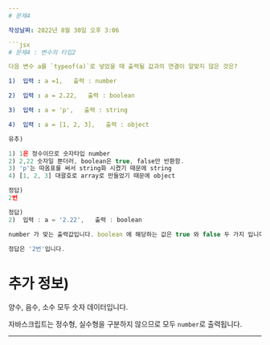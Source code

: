 ```yaml
---
# 문제4

작성날짜: 2022년 8월 30일 오후 3:06

```jsx
# 문제4 : 변수의 타입2

다음 변수 a를 `typeof(a)`로 넣었을 때 출력될 값과의 연결이 알맞지 않은 것은?

1)  입력 : a =1,   출력 : number

2)  입력 : a = 2.22,   출력 : boolean

3)  입력 : a = 'p',   출력 : string

4)  입력 : a = [1, 2, 3],   출력 : object
```

```jsx
유추)

1) 1은 정수이므로 숫자타입 number
2) 2,22 숫자일 뿐더러, boolean은 true, false만 반환함.
3) 'p'는 따옴표를 써서 string화 시켰기 때문에 string
4) [1, 2, 3] 대괄호로 array로 만들었기 때문에 object

정답)
2번

```

```jsx
정답)
2)  입력 : a = '2.22',   출력 : boolean

number 가 맞는 출력값입니다. boolean 에 해당하는 값은 true 와 false 두 가지 입니다.

정답은 '2번'입니다.
```

# 추가 정보)

양수, 음수, 소수 모두 숫자 데이터입니다.

자바스크립트는 정수형, 실수형을 구분하지 않으므로 모두 `number`로 출력됩니다.

---
```

